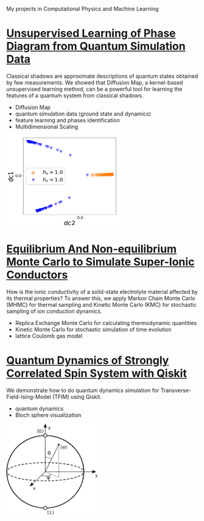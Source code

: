 My projects in Computational Physics and Machine Learning

# [Unsupervised Learning of Phase Diagram from Quantum Simulation Data](https://github.com/mabrur-bing/Diffusion-Maps-Classical-Shadows)
Classical shadows are approximate descriptions of quantum states obtained by few measurements. We showed that Diffusion Map, a kernel-based unsupervised learning method, can be a powerful tool for learning the features of a quantum system from classical shadows.
  - Diffusion Map
  - quantum simulation data (ground state and dynamics)
  - feature learning and phases identification
  - Multidimensional Scaling

<img src="https://github.com/mabrur-bing/Mabrur_Portfolio/blob/main/images/1.png?raw=true" width="300" height="240">

# [Equilibrium And Non-equilibrium Monte Carlo to Simulate Super-Ionic Conductors](https://github.com/mabrur-bing/Li-ion-Hopping)
How is the ionic conductivity of a solid-state electrolyte material affected by its thermal properties? To answer this, we apply Markov Chain Monte Carlo (MHMC) for thermal sampling and Kinetic Monte Carlo (KMC) for stochastic sampling of ion conduction dynamics.
  - Replica Exchange Monte Carlo for calculating thermodynamic quantities
  - Kinetic Monte Carlo for stochastic simulation of time evolution
  - lattice Coulomb gas model

# [Quantum Dynamics of Strongly Correlated Spin System with Qiskit](https://github.com/mabrur-bing/quantum-dynamics)
We demonstrate how to do quantum dynamics simulation for Transverse-Field-Ising-Model (TFIM) using Qiskit.
  - quantum dynamics
  - Bloch sphere visualization 

<img src="https://github.com/mabrur-bing/Mabrur_Portfolio/blob/main/images/download.png?raw=true" width="240" height="240">
  
